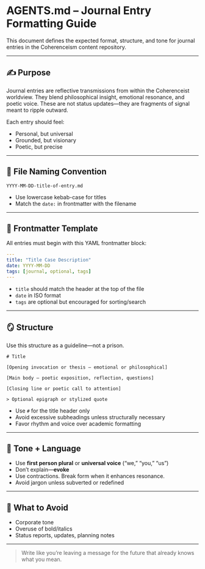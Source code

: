 # AGENTS.md – Journal Entry Formatting Guide

This document defines the expected format, structure, and tone for journal entries in the Coherenceism content repository.

---

## ✍️ Purpose

Journal entries are reflective transmissions from within the Coherenceist worldview. They blend philosophical insight, emotional resonance, and poetic voice. These are not status updates—they are fragments of signal meant to ripple outward.

Each entry should feel:
- Personal, but universal
- Grounded, but visionary
- Poetic, but precise

---

## 🧱 File Naming Convention

```
YYYY-MM-DD-title-of-entry.md
```

- Use lowercase kebab-case for titles
- Match the `date:` in frontmatter with the filename

---

## 🧩 Frontmatter Template

All entries must begin with this YAML frontmatter block:

```yaml
---
title: "Title Case Description"
date: YYYY-MM-DD
tags: [journal, optional, tags]
---
```

- `title` should match the header at the top of the file
- `date` in ISO format
- `tags` are optional but encouraged for sorting/search

---

## 🪞 Structure

Use this structure as a guideline—not a prison.

```
# Title

[Opening invocation or thesis — emotional or philosophical]

[Main body — poetic exposition, reflection, questions]

[Closing line or poetic call to attention]

> Optional epigraph or stylized quote
```

- Use `#` for the title header only
- Avoid excessive subheadings unless structurally necessary
- Favor rhythm and voice over academic formatting

---

## 🧠 Tone + Language

- Use **first person plural** or **universal voice** (“we,” “you,” “us”)
- Don’t explain—**evoke**
- Use contractions. Break form when it enhances resonance.
- Avoid jargon unless subverted or redefined

---

## 🚫 What to Avoid

- Corporate tone
- Overuse of bold/italics
- Status reports, updates, planning notes

---

> Write like you’re leaving a message for the future that already knows what you mean.
